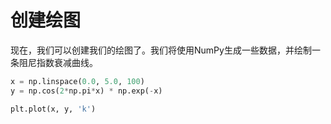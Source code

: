 # 创建绘图

现在，我们可以创建我们的绘图了。我们将使用NumPy生成一些数据，并绘制一条阻尼指数衰减曲线。

```python
x = np.linspace(0.0, 5.0, 100)
y = np.cos(2*np.pi*x) * np.exp(-x)

plt.plot(x, y, 'k')
```
